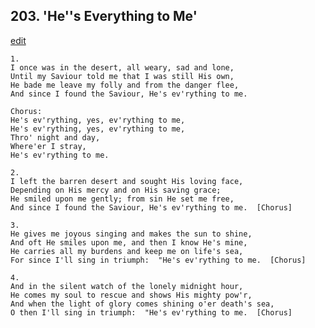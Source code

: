 
## 203.  'He''s Everything to Me'
[edit](https://docs.google.com/document/d/1nNRcYLIcyC%2DCWpwmSEhGYUSRhREVtUy3/edit?mode=html)



    1.
    I once was in the desert, all weary, sad and lone,
    Until my Saviour told me that I was still His own,
    He bade me leave my folly and from the danger flee,
    And since I found the Saviour, He's ev'rything to me.

    Chorus:
    He's ev'rything, yes, ev'rything to me,
    He's ev'rything, yes, ev'rything to me,
    Thro' night and day,
    Where'er I stray,
    He's ev'rything to me.

    2.
    I left the barren desert and sought His loving face,
    Depending on His mercy and on His saving grace;
    He smiled upon me gently; from sin He set me free,
    And since I found the Saviour, He's ev'rything to me.  [Chorus]

    3.
    He gives me joyous singing and makes the sun to shine,
    And oft He smiles upon me, and then I know He's mine,
    He carries all my burdens and keep me on life's sea,
    For since I'll sing in triumph:  "He's ev'rything to me.  [Chorus]

    4.
    And in the silent watch of the lonely midnight hour,
    He comes my soul to rescue and shows His mighty pow'r,
    And when the light of glory comes shining o'er death's sea,
    O then I'll sing in triumph:  "He's ev'rything to me.  [Chorus]
